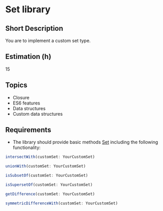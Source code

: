 # Set library

## Short Description

You are to implement a custom set type.

## Estimation (h)

15

## Topics

* Closure
* ES6 features
* Data structures
* Custom data structures

## Requirements

* The library should provide basic methods
    [Set](https://developer.mozilla.org/en-US/docs/Web/JavaScript/Reference/Global_Objects/Set) including the following
    functionality:

```typescript
intersectWith(customSet: YourCustomSet)

unionWith(customSet: YourCustomSet)

isSubsetOf(customSet: YourCustomSet)

isSupersetOf(customSet: YourCustomSet)

getDifference(customSet: YourCustomSet)

symmetricDifferenceWith(customSet: YourCustomSet)
```
